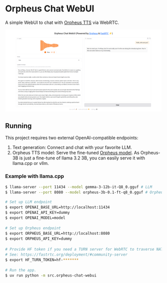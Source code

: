# Orpheus Chat WebUI

A simple WebUI to chat with [Orpheus TTS](https://github.com/canopyai/Orpheus-TTS) via WebRTC.

![Screenshot](screenshot.png)

## Running

This project requires two external OpenAI-compatible endpoints:

1. Text generation: Connect and chat with your favorite LLM.
2. Orpheus TTS model: Serve the fine-tuned [Orpheus model](https://huggingface.co/canopylabs/orpheus-3b-0.1-ft). As Orpheus-3B is just a fine-tune of llama 3.2 3B, you can easily serve it with llama.cpp or vllm.

### Example with llama.cpp

```bash
$ llama-server --port 11434 --model gemma-3-12b-it-Q8_0.gguf # LLM
$ llama-server --port 8080 --model orpheus-3b-0.1-ft-q8_0.gguf # Orpheus
```

```bash
# Set up LLM endpoint
$ export OPENAI_BASE_URL=http://localhost:11434
$ export OPENAI_API_KEY=dummy
$ export OPENAI_MODEL=model

# Set up Orpheus endpoint
$ export ORPHEUS_BASE_URL=http://localhost:8080
$ export ORPHEUS_API_KEY=dummy

# Provide HF token if you need a TURN server for WebRTC to traverse NAT.
# See: https://fastrtc.org/deployment/#community-server
$ export HF_TURN_TOKEN=hf-*******

# Run the app.
$ uv run python -m src.orpheus-chat-webui
```